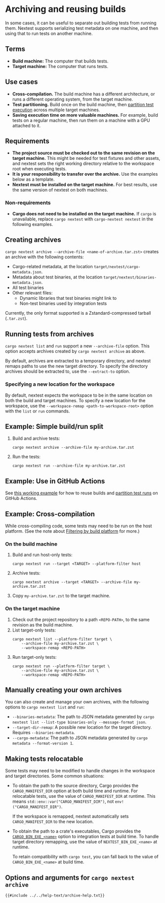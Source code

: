 # Archiving and reusing builds

In some cases, it can be useful to separate out building tests from running them. Nextest supports serializing test metadata on one machine, and then using that to run tests on another machine.

## Terms

- **Build machine:** The computer that builds tests.
- **Target machine:** The computer that runs tests.

## Use cases

- **Cross-compilation.** The build machine has a different architecture, or runs a different operating system, from the target machine.
- **Test partitioning.** Build once on the build machine, then [partition test execution](partitioning.md) across multiple target machines.
- **Saving execution time on more valuable machines.** For example, build tests on a regular machine, then run them on a machine with a GPU attached to it.

## Requirements

- **The project source must be checked out to the same revision on the target machine.** This might be needed for test fixtures and other assets, and nextest sets the right working directory relative to the workspace root when executing tests.
- **It is your responsibility to transfer over the archive.** Use the examples below as a template.
- **Nextest must be installed on the target machine.** For best results, use the same version of nextest on both machines.

### Non-requirements

- **Cargo does not need to be installed on the target machine.** If `cargo` is unavailable, replace `cargo nextest` with `cargo-nextest nextest` in the following examples.

## Creating archives

`cargo nextest archive --archive-file <name-of-archive.tar.zst>` creates an archive with the following contents:
* Cargo-related metadata, at the location `target/nextest/cargo-metadata.json`.
* Metadata about test binaries, at the location `target/nextest/binaries-metadata.json`.
* All test binaries
* Other relevant files:
  * Dynamic libraries that test binaries might link to
  * Non-test binaries used by integration tests

Currently, the only format supported is a Zstandard-compressed tarball (`.tar.zst`).

## Running tests from archives

`cargo nextest list` and `run` support a new `--archive-file` option. This option accepts archives created by `cargo nextest archive` as above.

By default, archives are extracted to a temporary directory, and nextest remaps paths to use the new
target directory. To specify the directory archives should be extracted to, use the `--extract-to`
option.

### Specifying a new location for the workspace

By default, nextest expects the workspace to be in the same location on both the build and target machines. To specify a new location for the workspace, use the `--workspace-remap <path-to-workspace-root>` option with the `list` or `run` commands.

## Example: Simple build/run split

1. Build and archive tests:
    ```
    cargo nextest archive --archive-file my-archive.tar.zst
    ```
2. Run the tests:
    ```
    cargo nextest run --archive-file my-archive.tar.zst
    ```

## Example: Use in GitHub Actions

See [this working example](https://github.com/nextest-rs/reuse-build-partition-example/blob/main/.github/workflows/ci.yml) for how to reuse builds and [partition test runs](partitioning.md) on GitHub Actions.

## Example: Cross-compilation

While cross-compiling code, some tests may need to be run on the host platform. (See the note about [Filtering by build platform](running.md#filtering-by-build-platform) for more.)

### On the build machine

1. Build and run host-only tests:
   ```
   cargo nextest run --target <TARGET> --platform-filter host
   ```
2. Archive tests:
    ```
    cargo nextest archive --target <TARGET> --archive-file my-archive.tar.zst
    ```
3. Copy `my-archive.tar.zst` to the target machine.

### On the target machine

1. Check out the project repository to a path `<REPO-PATH>`, to the same revision as the build machine.
2. List target-only tests:
    ```
    cargo nextest list --platform-filter target \
        --archive-file my-archive.tar.zst \
        --workspace-remap <REPO-PATH>
    ```
3. Run target-only tests:
    ```
    cargo nextest run --platform-filter target \
        --archive-file my-archive.tar.zst \
        --workspace-remap <REPO-PATH>
    ```

## Manually creating your own archives

You can also create and manage your own archives, with the following options to `cargo nextest list` and `run`:
* `--binaries-metadata`: The path to JSON metadata generated by `cargo nextest list --list-type binaries-only --message-format json`.
* `--target-dir-remap`: A possible new location for the target directory. Requires `--binaries-metadata`.
* `--cargo-metadata`: The path to JSON metadata generated by `cargo metadata --format-version 1`.

## Making tests relocatable

Some tests may need to be modified to handle changes in the workspace and target directories. Some common situations:
* To obtain the path to the source directory, Cargo provides the `CARGO_MANIFEST_DIR` option at both build time and runtime. For relocatable tests, use the value of `CARGO_MANIFEST_DIR` at runtime. This means `std::env::var("CARGO_MANIFEST_DIR")`, not `env!("CARGO_MANIFEST_DIR")`.

  If the workspace is remapped, nextest automatically sets `CARGO_MANIFEST_DIR` to the new location.

* To obtain the path to a crate's executables, Cargo provides the [`CARGO_BIN_EXE_<name>`] option to integration tests at build time. To handle target directory remapping, use the value of `NEXTEST_BIN_EXE_<name>` at runtime.

  To retain compatibility with `cargo test`, you can fall back to the value of `CARGO_BIN_EXE_<name>` at build time.

[`CARGO_BIN_EXE_<name>`]: https://doc.rust-lang.org/cargo/reference/environment-variables.html#environment-variables-cargo-sets-for-crates

## Options and arguments for `cargo nextest archive`

```
{{#include ../../help-text/archive-help.txt}}
```
